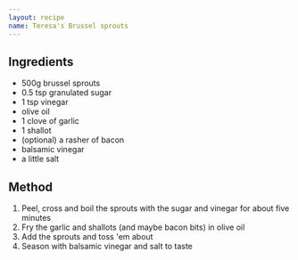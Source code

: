 ```yaml
---
layout: recipe
name: Teresa's Brussel sprouts
---
```


## Ingredients

- 500g brussel sprouts
- 0.5 tsp granulated sugar
- 1 tsp vinegar
- olive oil
- 1 clove of garlic
- 1 shallot
- (optional) a rasher of bacon
- balsamic vinegar
- a little salt

## Method

1. Peel, cross and boil the sprouts with the sugar and vinegar for about five minutes
2. Fry the garlic and shallots (and maybe bacon bits) in olive oil
3. Add the sprouts and toss 'em about
4. Season with balsamic vinegar and salt to taste
